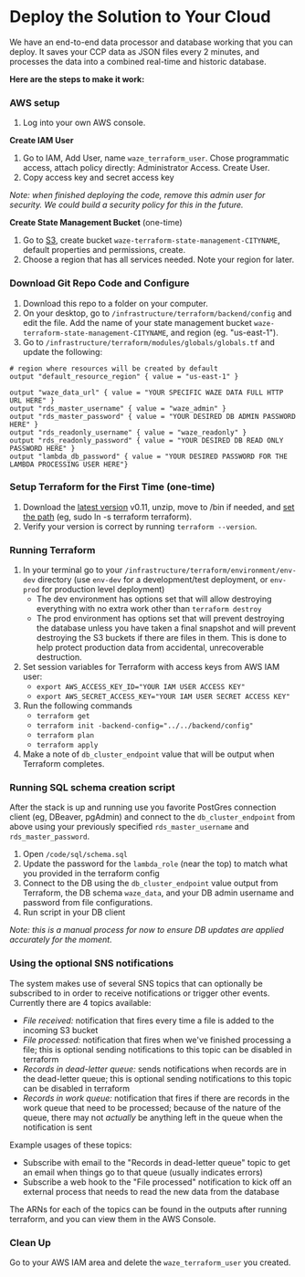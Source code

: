 
# Deploy the Solution to Your Cloud

We have an end-to-end data processor and database working that you can deploy.  It saves your CCP data as JSON files every 2 minutes, and processes the data into a combined real-time and historic database.

**Here are the steps to make it work:**

### AWS setup

1. Log into your own AWS console.

**Create IAM User**
1. Go to IAM, Add User, name `waze_terraform_user`. Chose programmatic access, attach policy directly: Administrator Access. Create User.
2. Copy access key and secret access key

*Note: when finished deploying the code, remove this admin user for security. We could build a security policy for this in the future.*

**Create State Management Bucket** (one-time)

1. Go to [S3](https://s3.console.aws.amazon.com/s3/home), create bucket `waze-terraform-state-management-CITYNAME`, default properties and permissions, create.
2. Choose a region that has all services needed. Note your region for later.

### Download Git Repo Code and Configure

1. Download this repo to a folder on your computer.
1. On your desktop, go to `/infrastructure/terraform/backend/config` and edit the file.  Add the name of your state management bucket `waze-terraform-state-management-CITYNAME`, and region (eg. "us-east-1").
1. Go to `/infrastructure/terraform/modules/globals/globals.tf` and update the following:
```
# region where resources will be created by default
output "default_resource_region" { value = "us-east-1" }

output "waze_data_url" { value = "YOUR SPECIFIC WAZE DATA FULL HTTP URL HERE" }
output "rds_master_username" { value = "waze_admin" }
output "rds_master_password" { value = "YOUR DESIRED DB ADMIN PASSWORD HERE" }
output "rds_readonly_username" { value = "waze_readonly" }
output "rds_readonly_password" { value = "YOUR DESIRED DB READ ONLY PASSWORD HERE" }
output "lambda_db_password" { value = "YOUR DESIRED PASSWORD FOR THE LAMBDA PROCESSING USER HERE"}
```

### Setup Terraform for the First Time (one-time)

1. Download the [latest version](https://www.terraform.io/downloads.html) v0.11, unzip, move to /bin if needed, and [set the path](https://www.terraform.io/intro/getting-started/install.html) (eg, sudo ln -s terraform terraform).
1. Verify your version is correct by running `terraform --version`.

### Running Terraform
1. In your terminal go to your `/infrastructure/terraform/environment/env-dev` directory (use `env-dev` for a development/test deployment, or `env-prod` for production level deployment)
    - The dev environment has options set that will allow destroying everything with no extra work other than `terraform destroy`
    - The prod environment has options set that will prevent destroying the database unless you have taken a final snapshot and will prevent destroying the S3 buckets if there are files in them.  This is done to help protect production data from accidental, unrecoverable destruction.
1. Set session variables for Terraform with access keys from AWS IAM user:
    - `export AWS_ACCESS_KEY_ID="YOUR IAM USER ACCESS KEY"`
    - `export AWS_SECRET_ACCESS_KEY="YOUR IAM USER SECRET ACCESS KEY"`
1. Run the following commands
    - `terraform get`
    - `terraform init -backend-config="../../backend/config"`
    - `terraform plan`
    - `terraform apply`
1. Make a note of `db_cluster_endpoint` value that will be output when Terraform completes.

### Running SQL schema creation script
After the stack is up and running use you favorite PostGres connection client (eg, DBeaver, pgAdmin) and connect to the `db_cluster_endpoint` from above using your previously specified `rds_master_username` and `rds_master_password`.

1. Open `/code/sql/schema.sql`
1. Update the password for the `lambda_role` (near the top) to match what you provided in the terraform config
1. Connect to the DB using the `db_cluster_endpoint` value output from Terraform, the DB schema `waze_data`, and your DB admin username and password from file configurations.
1. Run script in your DB client

*Note: this is a manual process for now to ensure DB updates are applied accurately for the moment.*

### Using the optional SNS notifications

The system makes use of several SNS topics that can optionally be subscribed to in order to receive notifications or trigger other events.  Currently there are 4 topics available:
  - *File received:* notification that fires every time a file is added to the incoming S3 bucket
  - *File processed:* notification that fires when we've finished processing a file; this is optional sending notifications to this topic can be disabled in terraform
  - *Records in dead-letter queue:* sends notifications when records are in the dead-letter queue; this is optional sending notifications to this topic can be disabled in terraform
  - *Records in work queue:* notification that fires if there are records in the work queue that need to be processed; because of the nature of the queue, there may not _actually_ be anything left in the queue when the notification is sent

Example usages of these topics:
  - Subscribe with email to the "Records in dead-letter queue" topic to get an email when things go to that queue (usually indicates errors)
  - Subscribe a web hook to the "File processed" notification to kick off an external process that needs to read the new data from the database

The ARNs for each of the topics can be found in the outputs after running terraform, and you can view them in the AWS Console.

### Clean Up

Go to your AWS IAM area and delete the `waze_terraform_user` you created.
